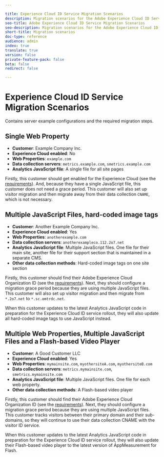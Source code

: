 ```yaml
---

title: Experience Cloud ID Service Migration Scenarios
description: Migration scenarios for the Adobe Experience Cloud ID Service
seo-title: Adobe Experience Cloud ID Service Migration Scenarios
seo-description: Migration scenarios for the Adobe Experience Cloud ID Service
short-title: Migration scenarios
doc-type: reference
audience: admin
index: true
translate: true
version: false
private-feature-pack: false
beta: false
redirect: false

---
```


<!--Meta Data Values

**Required Meta for search optimization and page data**

title: free text string

description: free text string

seo-title: free text string

seo-description: free text string

**Optional Meta for extended capabilities**

audience:
all (default), admin, developer, end-user
 
index: true (default), false
 
translate:
true (default), false
 
doc-type:
reference (default), tutorials

version:
false (default), Classic, Standard, 6.5, 6.4, 6.3, 6.2
 
private-feature-pack:
false (default), true
 
beta:
false (default), true
 
redirect:
false (default), pathname
-->

# Experience Cloud ID Service Migration Scenarios

Contains server example configurations and the required migration steps.

## Single Web Property

+ **Customer**: Example Company Inc.
+ **Experience Cloud enabled**: No
+ **Web Properties**: `example.com`
+ **Data collection servers**: `metrics.example.com`, `smetrics.example.com`
+ **Analytics JavaScript file**: A single file for all site pages

Firstly, this customer should get enabled for the Experience Cloud \(see the [requirements](../reference-requirements.md)\). And, because they have a single JavaScript file, this customer does not need a grace period. This customer will also set up visitor migration and then migrate away from their data collection `CNAME`, which is not necessary.

## Multiple JavaScript Files, hard-coded image tags

+ **Customer**: Another Example Company Inc.
+ **Experience Cloud enabled**: Yes
+ **Web Properties**: `anotherexample.com`
+ **Data collection servers**: `anotherexampleco.112.2o7.net`
+ **Analytics JavaScript file**: Multiple JavaScript files. One file for their main site, another file for their support section that is maintained in a separate CMS.
+ **Other data collection methods**: Hard-coded image tags on one site section

Firstly, this customer should find their Adobe Experience Cloud Organization ID \(see the [requirements](../reference-requirements.md)\). Next, they should configure a migration grace period because they are using multiple JavaScript files. This customer will also set up visitor migration and then migrate from `*.2o7.net` to `*.sc.omtrdc.net`.

When this customer updates to the latest Analytics JavaScript code in preparation for the Experience Cloud ID service rollout, they will also update all hard-coded image tags to use JavaScript instead.

## Multiple Web Properties, Multiple JavaScript Files and a Flash-based Video Player

+ **Customer**: A Good Customer LLC
+ **Experience Cloud enabled**: Yes
+ **Web Properties**: `mymainsite.com`, `myothersiteA.com`, `myothersiteB.com`
+ **Data collection servers**: `metrics.mymainsite.com`, `smetrics.mymainsite.com`
+ **Analytics JavaScript file**: Multiple JavaScript files. One file for each web property.
+ **Other data collection methods**: A Flash-based video player

Firstly, this customer should find their Adobe Experience Cloud Organization ID \(see the [requirements](../reference-requirements.md)\). Next, they should configure a migration grace period because they are using multiple JavaScript files. This customer tracks visitors between their primary domain and their sub-domains, so they will continue to use their data collection CNAME with the visitor ID service.

When this customer updates to the latest Analytics JavaScript code in preparation for the Experience Cloud ID service rollout, they will also update their Flash-based video player to the latest version of AppMeasurement for Flash.